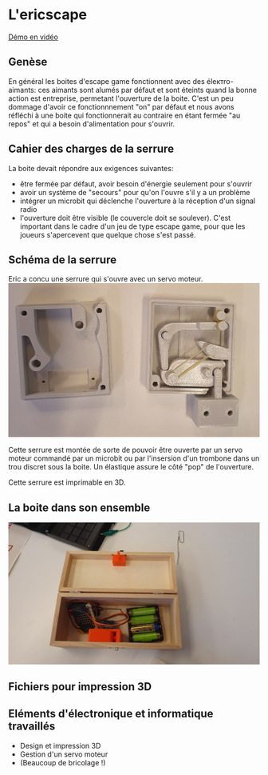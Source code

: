 # L'ericscape

[Démo en vidéo](https://youtube.com/shorts/6Gow31ggFCI?feature=share)

## Genèse
En général les boites d'escape game fonctionnent avec des élектro-aimants: ces aimants sont alumés par défaut et sont éteints quand la bonne action est entreprise, permetant l'ouverture de la boite. C'est un peu dommage d'avoir ce fonctionnnement "on" par défaut et nous avons réfléchi à une boite qui fonctionnerait au contraire en étant fermée "au repos" et qui a besoin d'alimentation pour s'ouvrir.


## Cahier des charges de la serrure
La boite devait répondre aux exigences suivantes:
- être fermée par défaut, avoir besoin d'énergie seulement pour s'ouvrir
- avoir un système de "secours" pour qu'on l'ouvre s'il y a un problème
- intégrer un microbit qui déclenche l'ouverture à la réception d'un signal radio
- l'ouverture doit être visible (le couvercle doit se soulever). C'est important dans le cadre d'un jeu de type escape game, pour que les joueurs s'apercevent que quelque chose s'est passé.

## Schéma de la serrure
Eric a concu une serrure qui s'ouvre avec un servo moteur. 
![Serrure](ericscape_serrure1.jpg)

Cette serrure est montée de sorte de pouvoir être ouverte par un servo moteur commandé par un microbit ou par l'insersion d'un trombone dans un trou discret sous la boite.
Un élastique assure le côté "pop" de l'ouverture.

Cette serrure est imprimable en 3D.

## La boite dans son ensemble

![Boite](ericscape_boite.jpg)



## Fichiers pour impression 3D


## Eléments d'électronique et informatique travaillés
* Design et impression 3D
* Gestion d'un servo moteur
* (Beaucoup de bricolage !)
